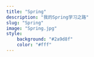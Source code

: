 ```yaml
---
title: "Spring"
description: "我的Spring学习之路"
slug: "Spring"
image: "Spring.jpg"
style:
    background: "#2a9d8f"
    color: "#fff"
---
```

